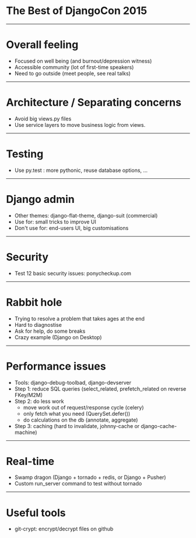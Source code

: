 # The Best of DjangoCon 2015

---

# Overall feeling

- Focused on well being (and burnout/depression witness)
- Accessible community (lot of first-time speakers)
- Need to go outside (meet people, see real talks)

---

# Architecture / Separating concerns

- Avoid big views.py files
- Use service layers to move business logic from views.

---

# Testing

- Use py.test : more pythonic, reuse database options, ...


---

# Django admin

- Other themes: django-flat-theme, django-suit (commercial)
- Use for: small tricks to improve UI
- Don't use for: end-users UI, big customisations

---

# Security

- Test 12 basic security issues: ponycheckup.com

---

# Rabbit hole

- Trying to resolve a problem that takes ages at the end
- Hard to diagnostise
- Ask for help, do some breaks
- Crazy example (Django on Desktop)

---

# Performance issues

- Tools: django-debug-toolbad, django-devserver
- Step 1: reduce SQL queries (select_related, prefetch_related on reverse FKey/M2M)
- Step 2: do less work
   - move work out of request/response cycle (celery)
   - only fetch what you need (QuerySet.defer())
   - do calculations on the db (annotate, aggregate)
- Step 3: caching (hard to invalidate, johnny-cache or django-cache-machine)

---

# Real-time

- Swamp dragon (Django + tornado + redis, or Django + Pusher)
- Custom run_server command to test without tornado

---

# Useful tools

- git-crypt: encrypt/decrypt files on github


